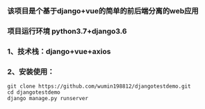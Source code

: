 ### 该项目是个基于django+vue的简单的前后端分离的web应用
### 项目运行环境 python3.7+django3.6
### 1、技术栈：django+vue+axios
### 2、安装使用：
    git clone https://github.com/wumin198812/djangotestdemo.git
    cd djangotestdemo
    django manage.py runserver
